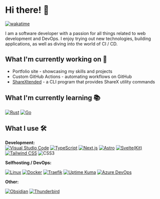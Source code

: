 # Hi there! 👋
[![wakatime](https://wakatime.com/badge/user/b72ac303-70c1-4218-93ef-f13adb471517.svg?style=for-the-badge)](https://wakatime.com/@b72ac303-70c1-4218-93ef-f13adb471517)

I am a software developer with a passion for all things related to web development and DevOps. I enjoy trying out new technologies, building applications, as well as diving into the world of CI / CD.

## What I'm currently working on 🔨

- Portfolio site - showcasing my skills and projects
- Custom GitHub Actions - automating workflows on GitHub
- [ShareXtended](https://github.com/IndyV/sharextended) - a CLI program that provides ShareX utility commands

## What I'm currently learning 📚

[![Rust](https://img.shields.io/badge/Rust-0F172A?style=for-the-badge&logo=rust)](https://www.rust-lang.org/)
[![Go](https://img.shields.io/badge/Go-0F172A?style=for-the-badge&logo=go)](https://go.dev)


## What I use 🛠

**Development:**  
[![Visual Studio Code](https://img.shields.io/badge/VS%20Code-007ACC?style=for-the-badge&logo=visualstudiocode)](https://code.visualstudio.com/)
[![TypeScript](https://img.shields.io/badge/TypeScript-222222?style=for-the-badge&logo=typescript)](https://www.typescriptlang.org/)
[![Next.js](https://img.shields.io/badge/Next.js-0F172A?style=for-the-badge&logo=nextdotjs)](https://nextjs.org/)
[![Astro](https://img.shields.io/badge/Astro-0F172A?style=for-the-badge&logo=astro)](https://astro.build)
[![Svelte(Kit)](https://img.shields.io/badge/Svelte(Kit)-0F172A?style=for-the-badge&logo=svelte)](https://kit.svelte.dev/)
[![Tailwind CSS](https://img.shields.io/badge/Tailwind-0F172A?style=for-the-badge&logo=tailwindcss)](https://tailwindcss.com)
![CSS3](https://img.shields.io/badge/CSS-1572B6?style=for-the-badge&logo=css3)

**Selfhosting / DevOps:**  

[![Linux](https://img.shields.io/badge/Linux-0F172A?style=for-the-badge&logo=linux)](https://git.kernel.org/pub/scm/linux/kernel/git/torvalds/linux.git/)
[![Docker](https://img.shields.io/badge/Docker-0F172A?style=for-the-badge&logo=docker)](https://www.docker.com/)
[![Traefik](https://img.shields.io/badge/Traefik-0F172A?style=for-the-badge&logo=traefikproxy)](https://traefik.io/)
[![Uptime Kuma](https://img.shields.io/badge/Uptime%20Kuma-020D10?style=for-the-badge&logo=uptimekuma)](https://uptime.kuma.pet)
[![Azure DevOps](https://img.shields.io/badge/Azure%20DevOps-0078D7?style=for-the-badge&logo=azuredevops)](https://www.docker.com/)

**Other:**

[![Obsidian](https://img.shields.io/badge/Obsidian-7C3AED?style=for-the-badge&logo=obsidian)](https://obsidian.md/)
[![Thunderbird](https://img.shields.io/badge/Thunderbird-0F172A?style=for-the-badge&logo=thunderbird)](https://www.thunderbird.net/)
